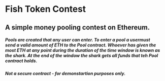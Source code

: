 # Fish Token Contest


## A simple money pooling contest on Ethereum. 

##### Pools are created that any user can enter. To enter a pool a usermust send a valid amount of ETH to the Pool contract. Whoever has given the most ETH at any point during the duration of the time window is known as the shark. At the end of the window the shark gets all funds that teh Pool contract holds. 

##### Not a secure contract - for demonstartion purposes only. 
